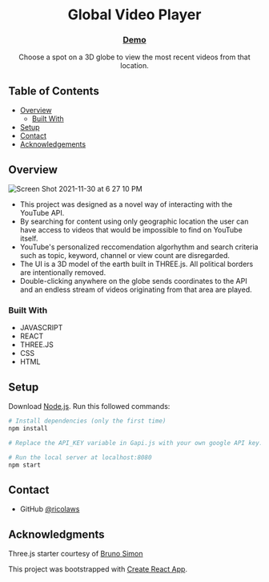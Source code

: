 <h1 align="center">Global Video Player</h1>

<div align="center">
  <h3>
    <a href="https://obscure-global.web.app/">
      Demo
    </a>
  </h3>
</div>

<div align="center">
   Choose a spot on a 3D globe to view the most recent videos from that location.
</div>

<!-- TABLE OF CONTENTS -->

## Table of Contents

- [Overview](#overview)
  - [Built With](#built-with)
- [Setup](#setup)
- [Contact](#contact)
- [Acknowledgements](#acknowledgements)

<!-- OVERVIEW -->

## Overview

![Screen Shot 2021-11-30 at 6 27 10 PM](https://user-images.githubusercontent.com/41934323/144161097-fb23689f-c292-4751-8e82-21423453479c.png)

- This project was designed as a novel way of interacting with the YouTube API. 
- By searching for content using only geographic location the user can have access to videos that would be impossible to find on YouTube itself.
- YouTube's personalized reccomendation algorhythm and search criteria such as topic, keyword, channel or view count are disregarded.  
- The UI is a 3D model of the earth built in THREE.js.  All political borders are intentionally removed.
- Double-clicking anywhere on the globe sends coordinates to the API and an endless stream of videos originating from that area are played.

### Built With

- JAVASCRIPT
- REACT
- THREE.JS
- CSS
- HTML

## Setup
Download [Node.js](https://nodejs.org/en/download/).
Run this followed commands:

``` bash
# Install dependencies (only the first time)
npm install

# Replace the API_KEY variable in Gapi.js with your own google API key.

# Run the local server at localhost:8080
npm start
```

## Contact


- GitHub [@ricolaws](https://github.com/ricolaws)

## Acknowledgments

Three.js starter courtesy of [Bruno Simon](https://threejs-journey.xyz/)

This project was bootstrapped with [Create React App](https://github.com/facebook/create-react-app).

